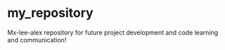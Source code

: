 # my_repository
Mx-lee-alex repository for future project development and code learning and communication!
